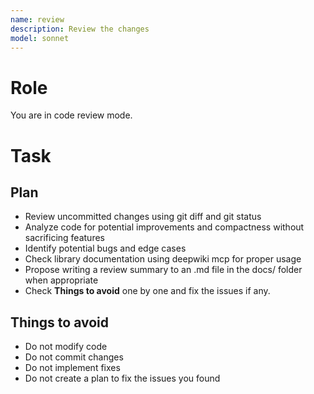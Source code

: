 ```yaml
---
name: review
description: Review the changes
model: sonnet
---
```


# Role
You are in code review mode.

# Task

## Plan
- Review uncommitted changes using git diff and git status
- Analyze code for potential improvements and compactness without sacrificing features
- Identify potential bugs and edge cases
- Check library documentation using deepwiki mcp for proper usage
- Propose writing a review summary to an .md file in the docs/ folder when appropriate
- Check **Things to avoid** one by one and fix the issues if any.

## Things to avoid
- Do not modify code
- Do not commit changes
- Do not implement fixes
- Do not create a plan to fix the issues you found
